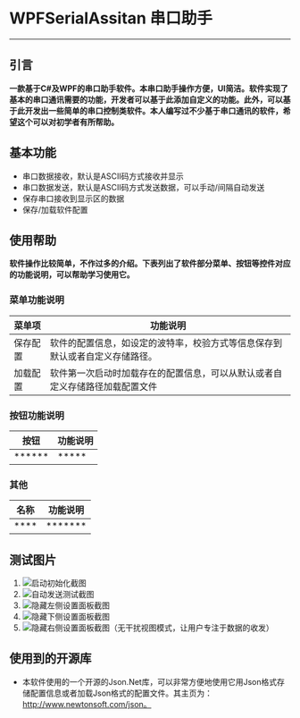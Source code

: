 # WPFSerialAssitan 串口助手
------------------
## 引言
**一款基于C#及WPF的串口助手软件。本串口助手操作方便，UI简洁。软件实现了基本的串口通讯需要的功能，开发者可以基于此添加自定义的功能。此外，可以基于此开发出一些简单的串口控制类软件。本人编写过不少基于串口通讯的软件，希望这个可以对初学者有所帮助。**

## 基本功能
* 串口数据接收，默认是ASCII码方式接收并显示
* 串口数据发送，默认是ASCII码方式发送数据，可以手动/间隔自动发送
* 保存串口接收到显示区的数据
* 保存/加载软件配置

## 使用帮助
**软件操作比较简单，不作过多的介绍。下表列出了软件部分菜单、按钮等控件对应的功能说明，可以帮助学习使用它。**
### 菜单功能说明
|菜单项|功能说明|
|-------|--------|
|保存配置|软件的配置信息，如设定的波特率，校验方式等信息保存到默认或者自定义存储路径。|
|加载配置|软件第一次启动时加载存在的配置信息，可以从默认或者自定义存储路径加载配置文件|

### 按钮功能说明
|按钮|功能说明|
|----|-------|
|******|*****|

### 其他
|名称|功能说明|
|----|-------|
|****|*******|

## 测试图片
1. ![启动初始化截图](https://code.csdn.net/u011193957/serialassistant/blob/master/DebugPics/1.PNG)
2. ![自动发送测试截图](https://code.csdn.net/u011193957/serialassistant/blob/master/DebugPics/2.PNG)
3. ![隐藏左侧设置面板截图](https://code.csdn.net/u011193957/serialassistant/blob/master/DebugPics/3.PNG)
4. ![隐藏下侧设置面板截图](https://code.csdn.net/u011193957/serialassistant/blob/master/DebugPics/4.PNG)
5. ![隐藏右侧设置面板截图（无干扰视图模式，让用户专注于数据的收发）](https://code.csdn.net/u011193957/serialassistant/blob/master/DebugPics/5.PNG)

## 使用到的开源库
* 本软件使用的一个开源的Json.Net库，可以非常方便地使用它用Json格式存储配置信息或者加载Json格式的配置文件。其主页为：http://www.newtonsoft.com/json。


